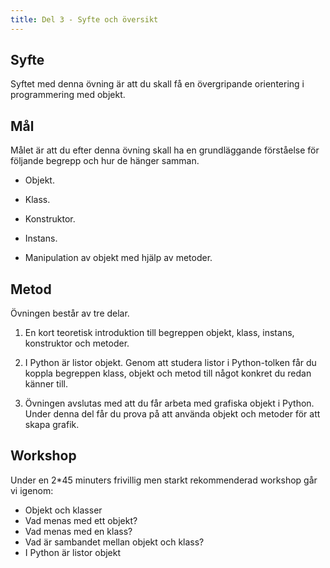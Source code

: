 ```yaml
---
title: Del 3 - Syfte och översikt
---
```


## Syfte

Syftet med denna övning är att du skall få en övergripande orientering i programmering med objekt.

## Mål

Målet är att du efter denna övning skall ha en grundläggande förståelse för följande begrepp och hur de hänger samman.

* Objekt.

* Klass.

* Konstruktor.

* Instans.

* Manipulation av objekt med hjälp av metoder.

## Metod

Övningen består av tre delar.

1. En kort teoretisk introduktion till begreppen objekt, klass, instans, konstruktor och metoder.

2. I Python är listor objekt. Genom att studera listor i Python-tolken får du koppla begreppen klass, objekt och metod till något konkret du redan känner till.

3. Övningen avslutas med att du får arbeta med grafiska objekt i Python. Under denna del får du prova på att använda objekt och metoder för att skapa grafik.



## Workshop

Under en 2*45 minuters frivillig men starkt rekommenderad workshop går vi igenom:

- Objekt och klasser
- Vad menas med ett objekt?
- Vad menas med en klass?
- Vad är sambandet mellan objekt och klass?
- I Python är listor objekt
